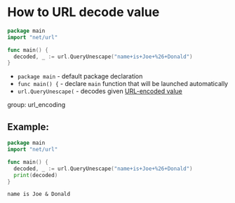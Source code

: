 # How to URL decode value

```go
package main
import "net/url"

func main() {
  decoded, _ := url.QueryUnescape("name+is+Joe+%26+Donald")
}
```

- `package main` - default package declaration
- `func main() {` - declare `main` function that will be launched automatically
- `url.QueryUnescape(` - decodes given [URL-encoded value](/golang/golang-url-encode)

group: url_encoding

## Example: 
```go
package main
import "net/url"

func main() {
  decoded, _ := url.QueryUnescape("name+is+Joe+%26+Donald")
  print(decoded)
}
```
```
name is Joe & Donald
```

